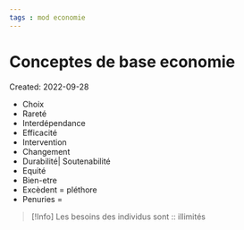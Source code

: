 ```yaml
---
tags : mod economie
---
```

# Conceptes de base economie
Created: 2022-09-28

- Choix
- Rareté
- Interdépendance
- Efficacité
- Intervention
- Changement
- Durabilité| Soutenabilité
- Equité
- Bien-etre
- Excèdent = pléthore
- Penuries = 

>[!Info]
>Les besoins des individus sont :: illimités
<!--SR:!2022-11-22,56,310-->
